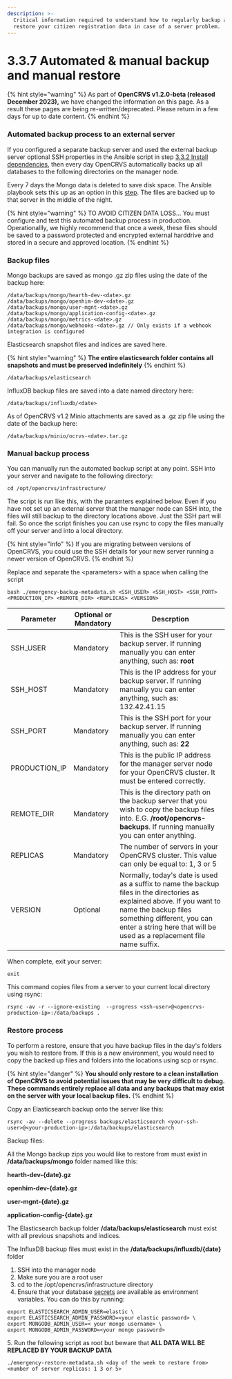```yaml
---
description: >-
  Critical information required to understand how to regularly backup and
  restore your citizen registration data in case of a server problem.
---
```


# 3.3.7 Automated & manual backup and manual restore

{% hint style="warning" %}
As part of **OpenCRVS v1.2.0-beta (released December 2023),** we have changed the information on this page.  As a result these pages are being re-written/deprecated.  Please return in a few days for up to date content. &#x20;
{% endhint %}

### Automated backup process to an external server

If you configured a separate backup server and used the external backup server optional SSH properties in the Ansible script in step [3.3.2 Install dependencies](3.3.2-install-dependencies.md), then every day OpenCRVS automatically backs up all databases to the following directories on the manager node.&#x20;

Every 7 days the Mongo data is deleted to save disk space.  The Ansible playbook sets this up as an option in this [step](3.3.2-install-dependencies.md).  The files are backed up to that server in the middle of the night. &#x20;

{% hint style="warning" %}
TO AVOID CITIZEN DATA LOSS... You must configure and test this automated backup process in production.  Operationallly, we highly recommend that once a week, these files should be saved to a password protected and encrypted external harddrive and stored in a secure and approved location.
{% endhint %}

### Backup files

Mongo backups are saved as mongo .gz zip files using the date of the backup here:

```
/data/backups/mongo/hearth-dev-<date>.gz
/data/backups/mongo/openhim-dev-<date>.gz
/data/backups/mongo/user-mgnt-<date>.gz
/data/backups/mongo/application-config-<date>.gz
/data/backups/mongo/metrics-<date>.gz 
/data/backups/mongo/webhooks-<date>.gz // Only exists if a webhook integration is configured
```

Elasticsearch snapshot files and indices are saved here. &#x20;

{% hint style="warning" %}
**The entire elasticsearch folder contains all snapshots and must be preserved indefinitely**
{% endhint %}

```
/data/backups/elasticsearch
```

InfluxDB backup files are saved into a date named directory here:

```
/data/backups/influxdb/<date>
```

As of OpenCRVS v1.2 Minio attachments are saved as a .gz zip file using the date of the backup here:

```
/data/backups/minio/ocrvs-<date>.tar.gz
```

### Manual backup process

You can manually run the automated backup script at any point.  SSH into your server and navigate to the following directory:

```
cd /opt/opencrvs/infrastructure/
```

The script is run like this, with the paramters explained below.  Even if you have not set up an external server that the manager node can SSH into, the files will still backup to the directory locations above.  Just the SSH part will fail.  So once the script finishes you can use rsync to copy the files manually off your server and into a local directory.

{% hint style="info" %}
If you are migrating between versions of OpenCRVS, you could use the SSH details for your new server running a newer version of OpenCRVS.
{% endhint %}

Replace and separate the \<parameters> with a space when calling the script&#x20;

```
bash ./emergency-backup-metadata.sh <SSH_USER> <SSH_HOST> <SSH_PORT> <PRODUCTION_IP> <REMOTE_DIR> <REPLICAS> <VERSION>
```

| Parameter      | Optional or Mandatory | Descrption                                                                                                                                                                                                                                             |
| -------------- | --------------------- | ------------------------------------------------------------------------------------------------------------------------------------------------------------------------------------------------------------------------------------------------------ |
| SSH\_USER      | Mandatory             | This is the SSH user for your backup server.  If running manually you can enter anything, such as: **root**                                                                                                                                            |
| SSH\_HOST      | Mandatory             | This is the IP address for your backup server.  If running manually you can enter anything, such as: 132.42.41.15                                                                                                                                      |
| SSH\_PORT      | Mandatory             | This is the SSH port for your backup server.  If running manually you can enter anything, such as: **22**                                                                                                                                              |
| PRODUCTION\_IP | Mandatory             | This is the public IP address for the manager server node for your OpenCRVS cluster.  It must be entered correctly.                                                                                                                                    |
| REMOTE\_DIR    | Mandatory             | This is the directory path on the backup server that you wish to copy the backup files into. E.G.  **/root/opencrvs-backups**.  If running manually you can enter anything.                                                                            |
| REPLICAS       | Mandatory             | The number of servers in your OpenCRVS cluster.  This value can only be equal to: 1, 3 or 5                                                                                                                                                            |
| VERSION        | Optional              | Normally, today's date is used as a suffix to name the backup files in the directories as explained above.  If you want to name the backup files something different, you can enter a string here that will be used as a replacement file name suffix. |

When complete, exit your server:

```
exit
```

This command copies files from a server to your current local directory using rsync:

```
rsync -av -r --ignore-existing  --progress <ssh-user>@<opencrvs-production-ip>:/data/backups .
```

### Restore process

To perform a restore, ensure that you have backup files in the day's folders you wish to restore from.  If this is a new environment, you would need to copy the backed up files and folders into the locations using scp or rsync. &#x20;

{% hint style="danger" %}
**You should only restore to a clean installation of OpenCRVS to avoid potential issues that may be very difficult to debug.  These commands entirely replace all data and any backups that may exist on the server with your local backup files.**
{% endhint %}



Copy an Elasticsearch backup onto the server like this:

```
rsync -av --delete --progress backups/elasticsearch <your-ssh-user>@<your-production-ip>:/data/backups/elasticsearch
```

Backup files:

All the Mongo backup zips you would like to restore from must exist in **/data/backups/mongo** folder named like this:

**hearth-dev-{date}.gz**

**openhim-dev-{date}.gz**

**user-mgnt-{date}.gz**&#x20;

**application-config-{date}.gz**&#x20;

The Elasticsearch backup folder **/data/backups/elasticsearch** must exist with all previous snapshots and indices.&#x20;

The InfluxDB backup files must exist in the **/data/backups/influxdb/{date}** folder

1. SSH into the manager node
2. Make sure you are a root user
3. cd to the /opt/opencrvs/infrastructure directory
4. Ensure that your database [secrets](3.3.6-deploy.md) are available as environment variables.  You can do this by running:

```
export ELASTICSEARCH_ADMIN_USER=elastic \
export ELASTICSEARCH_ADMIN_PASSWORD=<your elastic password> \
export MONGODB_ADMIN_USER=< your mongo username> \
export MONGODB_ADMIN_PASSWORD=<your mongo password>
```

5\. Run the following script as root but beware that **ALL DATA WILL BE REPLACED BY YOUR BACKUP DATA**

```
./emergency-restore-metadata.sh <day of the week to restore from> <number of server replicas: 1 3 or 5>
```

